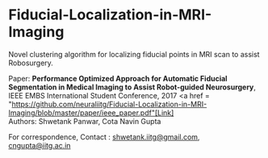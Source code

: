 # Fiducial-Localization-in-MRI-Imaging
Novel clustering algorithm for localizing fiducial points in MRI scan to assist Robosurgery.

Paper: <b>Performance Optimized Approach for Automatic Fiducial Segmentation in Medical Imaging to Assist Robot-guided Neurosurgery</b>, IEEE EMBS International Student Conference, 2017 <a href = "https://github.com/neuraliitg/Fiducial-Localization-in-MRI-Imaging/blob/master/paper/ieee_paper.pdf"[Link]</a></br>
Authors: Shwetank Panwar, Cota Navin Gupta </br>

For correspondence, Contact : shwetank.iitg@gmail.com, cngupta@iitg.ac.in
